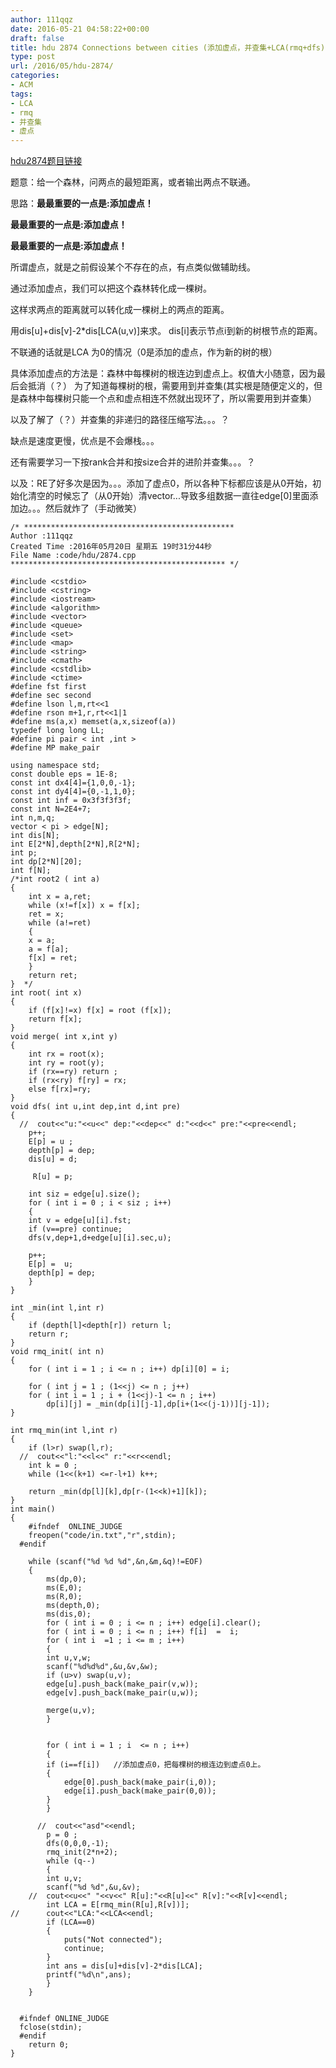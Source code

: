 ```yaml
---
author: 111qqz
date: 2016-05-21 04:58:22+00:00
draft: false
title: hdu 2874 Connections between cities (添加虚点，并查集+LCA(rmq+dfs))
type: post
url: /2016/05/hdu-2874/
categories:
- ACM
tags:
- LCA
- rmq
- 并查集
- 虚点
---
```


[hdu2874题目链接](http://acm.hdu.edu.cn/showproblem.php?pid=2874)

题意：给一个森林，问两点的最短距离，或者输出两点不联通。

思路：**最最重要的一点是:添加虚点！**

**最最重要的一点是:添加虚点！**

**最最重要的一点是:添加虚点！**

所谓虚点，就是之前假设某个不存在的点，有点类似做辅助线。

通过添加虚点，我们可以把这个森林转化成一棵树。

这样求两点的距离就可以转化成一棵树上的两点的距离。

用dis[u]+dis[v]-2*dis[LCA(u,v)]来求。 dis[i]表示节点i到新的树根节点的距离。

不联通的话就是LCA 为0的情况（0是添加的虚点，作为新的树的根）

具体添加虚点的方法是：森林中每棵树的根连边到虚点上。权值大小随意，因为最后会抵消（？） 为了知道每棵树的根，需要用到并查集(其实根是随便定义的，但是森林中每棵树只能一个点和虚点相连不然就出现环了，所以需要用到并查集）

以及了解了（？）并查集的非递归的路径压缩写法。。。？

缺点是速度更慢，优点是不会爆栈。。。

还有需要学习一下按rank合并和按size合并的进阶并查集。。。？

以及：RE了好多次是因为。。。添加了虚点0，所以各种下标都应该是从0开始，初始化清空的时候忘了（从0开始）清vector...导致多组数据一直往edge[0]里面添加边。。。然后就炸了（手动微笑）









    
    /* ***********************************************
    Author :111qqz
    Created Time :2016年05月20日 星期五 19时31分44秒
    File Name :code/hdu/2874.cpp
    ************************************************ */
    
    #include <cstdio>
    #include <cstring>
    #include <iostream>
    #include <algorithm>
    #include <vector>
    #include <queue>
    #include <set>
    #include <map>
    #include <string>
    #include <cmath>
    #include <cstdlib>
    #include <ctime>
    #define fst first
    #define sec second
    #define lson l,m,rt<<1
    #define rson m+1,r,rt<<1|1
    #define ms(a,x) memset(a,x,sizeof(a))
    typedef long long LL;
    #define pi pair < int ,int >
    #define MP make_pair
    
    using namespace std;
    const double eps = 1E-8;
    const int dx4[4]={1,0,0,-1};
    const int dy4[4]={0,-1,1,0};
    const int inf = 0x3f3f3f3f;
    const int N=2E4+7;
    int n,m,q;
    vector < pi > edge[N];
    int dis[N];
    int E[2*N],depth[2*N],R[2*N];
    int p;
    int dp[2*N][20];
    int f[N];
    /*int root2 ( int a)
    {
        int x = a,ret;
        while (x!=f[x]) x = f[x];
        ret = x;
        while (a!=ret)
        {
    	x = a;
    	a = f[a];
    	f[x] = ret;
        }
        return ret;
    }  */
    int root( int x)
    {
        if (f[x]!=x) f[x] = root (f[x]);
        return f[x];
    }
    void merge( int x,int y)
    {
        int rx = root(x);
        int ry = root(y);
        if (rx==ry) return ;
        if (rx<ry) f[ry] = rx;
        else f[rx]=ry;
    }
    void dfs( int u,int dep,int d,int pre)
    {
      //  cout<<"u:"<<u<<" dep:"<<dep<<" d:"<<d<<" pre:"<<pre<<endl;
        p++;
        E[p] = u ;
        depth[p] = dep;
        dis[u] = d;
    
         R[u] = p;
    
        int siz = edge[u].size();
        for ( int i = 0 ; i < siz ; i++)
        {
    	int v = edge[u][i].fst;
    	if (v==pre) continue;
    	dfs(v,dep+1,d+edge[u][i].sec,u);
    
    	p++;
    	E[p] =  u;
    	depth[p] = dep;
        }
    }
    
    int _min(int l,int r)
    {
        if (depth[l]<depth[r]) return l;
        return r;
    }
    void rmq_init( int n)
    {
        for ( int i = 1 ; i <= n ; i++) dp[i][0] = i;
    
        for ( int j = 1 ; (1<<j) <= n ; j++)
    	for ( int i = 1 ; i + (1<<j)-1 <= n ; i++)
    	    dp[i][j] = _min(dp[i][j-1],dp[i+(1<<(j-1))][j-1]);
    }
    
    int rmq_min(int l,int r)
    {
        if (l>r) swap(l,r);
      //  cout<<"l:"<<l<<" r:"<<r<<endl;
        int k = 0 ;
        while (1<<(k+1) <=r-l+1) k++;
    
        return _min(dp[l][k],dp[r-(1<<k)+1][k]);
    }
    int main()
    {
    	#ifndef  ONLINE_JUDGE 
    	freopen("code/in.txt","r",stdin);
      #endif
    
    	while (scanf("%d %d %d",&n,&m,&q)!=EOF)
    	{
    	    ms(dp,0);
    	    ms(E,0);
    	    ms(R,0);
    	    ms(depth,0);
    	    ms(dis,0);
    	    for ( int i = 0 ; i <= n ; i++) edge[i].clear();
    	    for ( int i = 0 ; i <= n ; i++) f[i]  =  i;
    	    for ( int i  =1 ; i <= m ; i++)
    	    {
    		int u,v,w;
    		scanf("%d%d%d",&u,&v,&w);
    		if (u>v) swap(u,v);
    		edge[u].push_back(make_pair(v,w));
    		edge[v].push_back(make_pair(u,w));
    
    		merge(u,v);
    	    }
    	    
    
    	    for ( int i = 1 ; i  <= n ; i++)
    	    {
    		if (i==f[i])   //添加虚点0，把每棵树的根连边到虚点0上。
    		{
    		    edge[0].push_back(make_pair(i,0));
    		    edge[i].push_back(make_pair(0,0));
    		}
    	    }
    
    	  //  cout<<"asd"<<endl;
    	    p = 0 ;
    	    dfs(0,0,0,-1);
    	    rmq_init(2*n+2);
    	    while (q--)
    	    {
    		int u,v;
    		scanf("%d %d",&u,&v);
    	//	cout<<u<<" "<<v<<" R[u]:"<<R[u]<<" R[v]:"<<R[v]<<endl;
    		int LCA = E[rmq_min(R[u],R[v])]; 
    //		cout<<"LCA:"<<LCA<<endl;
    		if (LCA==0)
    		{
    		    puts("Not connected");
    		    continue;
    		}
    		int ans = dis[u]+dis[v]-2*dis[LCA];
    		printf("%d\n",ans);
    	    }
    	}
    	
    
      #ifndef ONLINE_JUDGE  
      fclose(stdin);
      #endif
        return 0;
    }
    

